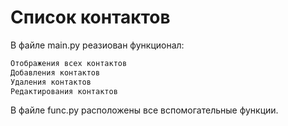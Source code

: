 # Список контактов

В файле main.py реазиован функционал:
```sh
Отображения всех контактов
Добавления контактов
Удаления контактов
Редактирования контактов
```

В файле func.py расположены все вспомогательные функции.